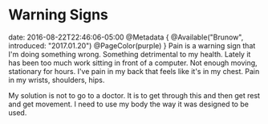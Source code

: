# Warning Signs
date: 2016-08-22T22:46:06-05:00
@Metadata {
  @Available("Brunow", introduced: "2017.01.20")
  @PageColor(purple)
}
Pain is a warning sign that I'm doing something wrong. Something detrimental to my health. Lately it has been too much work sitting in front of a computer. Not enough moving, stationary for hours. I've pain in my back that feels like it's in my chest. Pain in my wrists, shoulders, hips.

My solution is not to go to a doctor. It is to get through this and then get rest and get movement. I need to use my body the way it was designed to be used.
